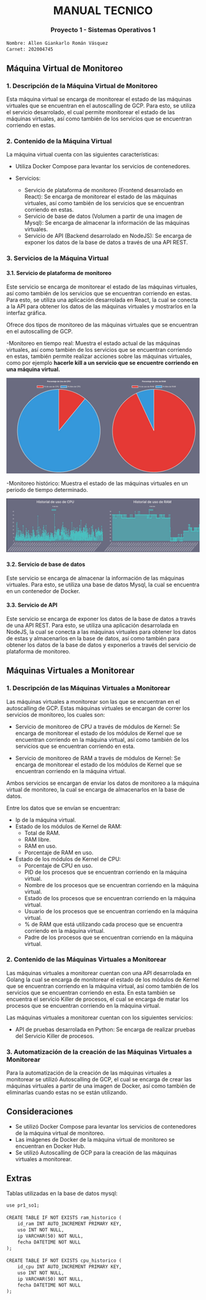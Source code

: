 # <div align="center"> MANUAL TECNICO </div>
### <div align="center"> Proyecto 1 - Sistemas Operativos 1</div>
```
Nombre: Allen Giankarlo Román Vásquez
Carnet: 202004745
```

## Máquina Virtual de Monitoreo

### 1. Descripción de la Máquina Virtual de Monitoreo

Esta máquina virtual se encarga de monitorear el estado de las máquinas virtuales que se encuentran en el autoscalling de GCP. Para esto, se utiliza el servicio desarrolado, el cual permite monitorear el estado de las máquinas virtuales, así como también de los servicios que se encuentran corriendo en estas.

### 2. Contenido de la Máquina Virtual

La máquina virtual cuenta con las siguientes características:

- Utiliza Docker Compose para levantar los servicios de contenedores.

- Servicios:
  - Servicio de plataforma de monitoreo (Frontend desarrolado en React): Se encarga de monitorear el estado de las máquinas virtuales, así como también de los servicios que se encuentran corriendo en estas.
  - Servicio de base de datos (Volumen a partir de una imagen de Mysql): Se encarga de almacenar la información de las máquinas virtuales.
  - Servicio de API (Backend desarrolado en NodeJS): Se encarga de exponer los datos de la base de datos a través de una API REST.

### 3. Servicios de la Máquina Virtual

#### 3.1. Servicio de plataforma de monitoreo

Este servicio se encarga de monitorear el estado de las máquinas virtuales, así como también de los servicios que se encuentran corriendo en estas. Para esto, se utiliza una aplicación desarrolada en React, la cual se conecta a la API para obtener los datos de las máquinas virtuales y mostrarlos en la interfaz gráfica.

Ofrece dos tipos de monitoreo de las máquinas virtuales que se encuentran en el autoscalling de GCP.

-Monitoreo en tiempo real: Muestra el estado actual de las máquinas virtuales, así como también de los servicios que se encuentran corriendo en estas, también permite realizar acciones sobre las máquinas virtuales, como por ejemplo **hacerle kill a un servicio que se encuentre corriendo en una máquina virtual.**

<center><img src="assets/1.jpeg"></center>

-Monitoreo histórico: Muestra el estado de las máquinas virtuales en un periodo de tiempo determinado.

<center><img src="assets/2.jpeg"></center>

#### 3.2. Servicio de base de datos

Este servicio se encarga de almacenar la información de las máquinas virtuales. Para esto, se utiliza una base de datos Mysql, la cual se encuentra en un contenedor de Docker.

#### 3.3. Servicio de API

Este servicio se encarga de exponer los datos de la base de datos a través de una API REST. Para esto, se utiliza una aplicación desarrolada en NodeJS, la cual se conecta a las máquinas virtuales para obtener los datos de estas y almacenarlos en la base de datos, así como también para obtener los datos de la base de datos y exponerlos a través del servicio de plataforma de monitoreo.

## Máquinas Virtuales a Monitorear

### 1. Descripción de las Máquinas Virtuales a Monitorear

Las máquinas virtuales a monitorear son las que se encuentran en el autoscalling de GCP. Estas máquinas virtuales se encargan de correr los servicios de monitoreo, los cuales son:

- Servicio de monitoreo de CPU a través de módulos de Kernel: Se encarga de monitorear el estado de los módulos de Kernel que se encuentran corriendo en la máquina virtual, así como también de los servicios que se encuentran corriendo en esta.

- Servicio de monitoreo de RAM a través de módulos de Kernel: Se encarga de monitorear el estado de los módulos de Kernel que se encuentran corriendo en la máquina virtual.

Ambos servicios se encargan de enviar los datos de monitoreo a la máquina virtual de monitoreo, la cual se encarga de almacenarlos en la base de datos.

Entre los datos que se envían se encuentran:
- Ip de la máquina virtual.
- Estado de los módulos de Kernel de RAM:
    - Total de RAM.
    - RAM libre.
    - RAM en uso.
    - Porcentaje de RAM en uso.
- Estado de los módulos de Kernel de CPU:
    - Porcentaje de CPU en uso.
    - PID de los procesos que se encuentran corriendo en la máquina virtual.
    - Nombre de los procesos que se encuentran corriendo en la máquina virtual.
    - Estado de los procesos que se encuentran corriendo en la máquina virtual.
    - Usuario de los procesos que se encuentran corriendo en la máquina virtual.
    - % de RAM que está utilizando cada proceso que se encuentra corriendo en la máquina virtual.
    - Padre de los procesos que se encuentran corriendo en la máquina virtual.

### 2. Contenido de las Máquinas Virtuales a Monitorear

Las máquinas virtuales a monitorear cuentan con una API desarrolada en Golang la cual se encarga de monitorear el estado de los módulos de Kernel que se encuentran corriendo en la máquina virtual, así como también de los servicios que se encuentran corriendo en esta. En esta también se encuentra el servicio Killer de procesos, el cual se encarga de matar los procesos que se encuentran corriendo en la máquina virtual.

Las máquinas virtuales a monitorear cuentan con los siguientes servicios:

- API de pruebas desarrolada en Python: Se encarga de realizar pruebas del
Servicio Killer de procesos.


### 3. Automatización de la creación de las Máquinas Virtuales a Monitorear

Para la automatización de la creación de las máquinas virtuales a monitorear se utilizó Autoscalling de GCP, el cual se encarga de crear las máquinas virtuales a partir de una imagen de Docker, así como también de eliminarlas cuando estas no se están utilizando.

## Consideraciones

- Se utilizó Docker Compose para levantar los servicios de contenedores de la máquina virtual de monitoreo.
- Las imágenes de Docker de la máquina virtual de monitoreo se encuentran en Docker Hub.
- Se utilizó Autoscalling de GCP para la creación de las máquinas virtuales a monitorear.

## Extras

Tablas utilizadas en la base de datos mysql:


```
use pr1_so1;

CREATE TABLE IF NOT EXISTS ram_historico (
    id_ram INT AUTO_INCREMENT PRIMARY KEY,
    uso INT NOT NULL,
    ip VARCHAR(50) NOT NULL,
    fecha DATETIME NOT NULL
);

CREATE TABLE IF NOT EXISTS cpu_historico (
    id_cpu INT AUTO_INCREMENT PRIMARY KEY,
    uso INT NOT NULL,
    ip VARCHAR(50) NOT NULL,
    fecha DATETIME NOT NULL
);
  

```






